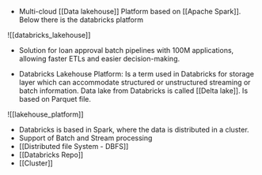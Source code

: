 * Multi-cloud [[Data lakehouse]] Platform based on [[Apache Spark]]. Below there is the databricks platform

![[databricks_lakehouse]]

+ Solution for loan approval batch pipelines with 100M applications, allowing faster ETLs and easier decision-making. 

* Databricks Lakehouse Platform: Is a term used in Databricks for storage layer which can accommodate structured or unstructured streaming or batch information. Data lake from Databricks is called [[Delta lake]]. Is based on Parquet file. 

![[lakehouse_platform]]

* Databricks is based in Spark, where the data is distributed in a cluster. 
* Support of Batch and Stream processing
* [[Distributed file System - DBFS]] 
* [[Databricks Repo]]
* [[Cluster]]